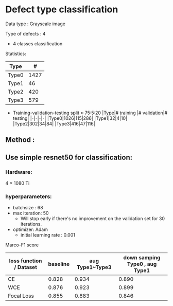 # Defect type classification
Data type : Grayscale image 

Type of defects : 4
- 4 classes classification 

Statistics:

|Type|#|
|-|-|
|Type0|1427|
|Type1|46|
|Type2|420|
|Type3|579|

- Training-validation-testing split $\approx$ 75:5:20
    |Type|# training |# validation|# testing|
    |-|-|-|-|
    |Type0|1026|115|286|
    |Type1|32|4|10|
    |Type2|302|34|84|
    |Type3|416|47|116|

## Method :

## Use simple resnet50 for classification:

### Hardware:
4 $\times$ 1080 Ti
### hyperparameters:
- batchsize : 68
- max iteration: 50
    - Will stop early if there's no improvement on the validation set for 30 iterations.
- optimizer: Adam
    - initial learning rate : 0.001

Marco-F1 score

|loss function / Dataset|baseline|aug Type1~Type3| down samping Type0 , aug Type1|
|-|-|-|-|
|CE|0.828|0.934|0.890|
|WCE|0.876|0.923| 0.899|
|Focal Loss|0.855|0.883|0.846|